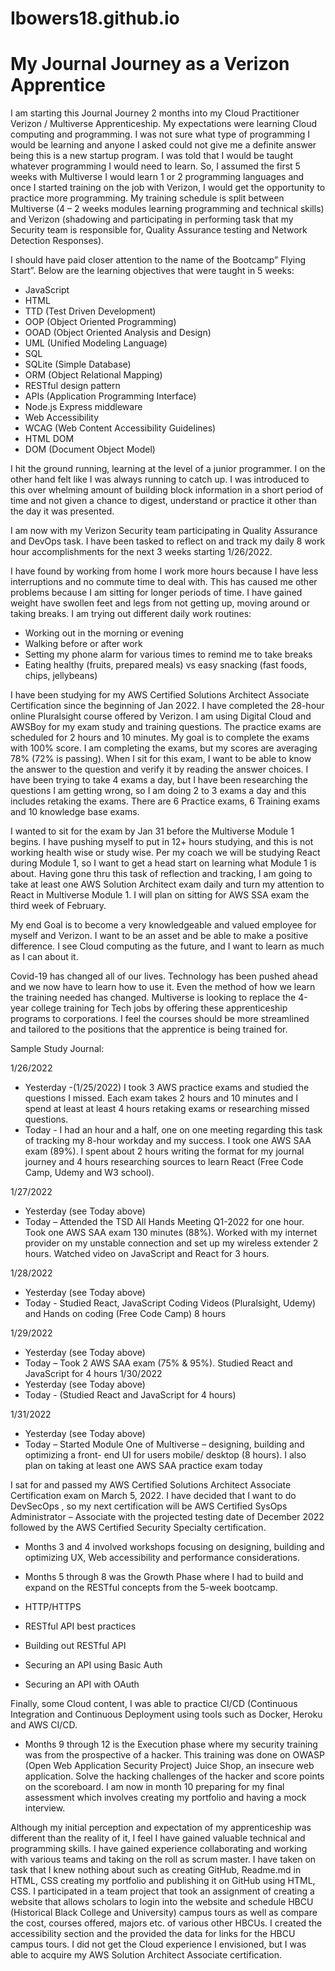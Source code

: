 # Ibowers18.github.io

# My Journal Journey as a Verizon Apprentice

I am starting this Journal Journey 2 months into my Cloud Practitioner Verizon / Multiverse Apprenticeship.  My expectations were learning Cloud computing and programming. I was not sure what type of programming I would be learning and anyone I asked could not give me a definite answer being this is a new startup program.  I was told that I would be taught whatever programming I would need to learn.  So, I assumed the first 5 weeks with Multiverse I would learn 1 or 2 programming languages and once I started training on the job with Verizon, I would get the opportunity to practice more programming. My training schedule is split between Multiverse (4 – 2 weeks modules learning programming and technical skills) and Verizon (shadowing and participating in performing task that my Security team is responsible for, Quality Assurance testing and Network Detection Responses). 

I should have paid closer attention to the name of the Bootcamp” Flying Start”. Below are the learning objectives
that were taught in 5 weeks:
-	JavaScript
-	HTML
-	TTD (Test Driven Development)
-	OOP (Object Oriented Programming)
-	OOAD (Object Oriented Analysis and Design)
-	UML (Unified Modeling Language)
-	SQL
-	SQLite (Simple Database)
-	ORM (Object Relational Mapping)
-	RESTful design pattern
-	APIs (Application Programming Interface)
-	Node.js Express middleware
-	Web Accessibility
-	WCAG (Web Content Accessibility Guidelines)
-	HTML DOM
-	DOM (Document Object Model)

I hit the ground running, learning at the level of a junior programmer. I on the other hand felt like I was always running to catch up.  I was introduced to this over whelming amount of building block information in a short period of time and not given a chance to digest, understand or practice it other than the day it was presented.

I am now with my Verizon Security team participating in Quality Assurance and DevOps task.  I have been tasked to reflect on and track my daily 8 work hour accomplishments for the next 3 weeks starting 1/26/2022.

I have found by working from home I work more hours because I have less interruptions and no commute time to deal with.  This has caused me other problems because I am sitting for longer periods of time. I have gained weight have swollen feet and legs from not getting up, moving around or taking breaks. 
I am trying out different daily work routines:

-	Working out in the morning or evening
-	Walking before or after work
-	Setting my phone alarm for various times to remind me to take breaks
-	Eating healthy (fruits, prepared meals) vs easy snacking (fast foods, chips, jellybeans)

I have been studying for my AWS Certified Solutions Architect Associate Certification since the beginning of Jan 2022.  I have completed the 28-hour online Pluralsight course offered by Verizon.  I am using Digital Cloud and AWSBoy for my exam study and training questions. The practice exams are scheduled for 2 hours and 10 minutes. My goal is to complete the exams with 100% score.  I am completing the exams, but my scores are averaging 78% (72% is passing). When I sit for this exam, I want to be able to know the answer to the question and verify it by reading the answer choices. I have been trying to take 4 exams a day, but I have been researching the questions I am getting wrong, so I am doing 2 to 3 exams a day and this includes retaking the exams.  There are 6 Practice exams, 6 Training exams and 10 knowledge base exams.

I wanted to sit for the exam by Jan 31 before the Multiverse Module 1 begins. I have pushing myself to put in 12+ hours studying, and this is not working health wise or study wise.  Per my coach we will be studying React during Module 1, so I want to get a head start on learning what Module 1 is about.  Having gone thru this task of reflection and tracking, I am going to take at least one AWS Solution Architect exam daily and turn my attention to React in Multiverse Module 1. I will plan on sitting for AWS SSA exam the third week of February.

My end Goal is to become a very knowledgeable and valued employee for myself and Verizon. I want to be an asset and be able to make a positive difference. I see Cloud computing as the future, and I want to learn as much as I can about it.

Covid-19 has changed all of our lives. Technology has been pushed ahead and we now have to learn how to use it.  Even the method of how we learn the training needed has changed.  Multiverse is looking to replace the 4-year college training for Tech jobs by offering these apprenticeship programs to corporations.  I feel the courses should be more streamlined and tailored to the positions that the apprentice is being trained for. 


Sample Study Journal:

1/26/2022 
- Yesterday -(1/25/2022) I took 3 AWS practice exams and studied the questions I missed. Each exam takes 2 hours and 10 minutes and I spend at least at least 4 hours retaking exams or researching missed questions.
- Today - I had an hour and a half, one on one meeting regarding this task of tracking my 8-hour workday and my success. I took one AWS SAA exam (89%).  I spent about 2 hours writing the format for my journal journey and 4 hours researching sources to learn React (Free Code Camp, Udemy and W3 school).

1/27/2022
- Yesterday (see Today above)
- Today – Attended the TSD All Hands Meeting Q1-2022 for one hour. Took one AWS SAA exam 130 minutes (88%). Worked with my internet provider on my unstable connection and set up my wireless extender 2 hours. Watched video on JavaScript and React for 3 hours.

1/28/2022
- Yesterday (see Today above)
- Today - Studied React, JavaScript Coding Videos (Pluralsight, Udemy) and Hands on coding (Free Code Camp) 8 hours

1/29/2022
- Yesterday (see Today above)
- Today – Took 2 AWS SAA exam (75% & 95%). Studied React and JavaScript for 4 hours
1/30/2022
- Yesterday (see Today above)
- Today - (Studied React and JavaScript for 4 hours)

1/31/2022
- Yesterday (see Today above)
- Today – Started Module One of Multiverse – designing, building and optimizing a front- end UI for users mobile/ desktop (8 hours).  I also plan on taking at least one AWS SAA practice exam today

I sat for and passed my AWS Certified Solutions Architect Associate Certification exam on March 5, 2022.  I have decided that I want to do DevSecOps , so my next certification will be AWS Certified SysOps Administrator – Associate with the projected testing date of December 2022 followed by the AWS Certified Security Specialty certification.

- Months 3 and 4 involved workshops focusing on designing, building and optimizing UX, Web accessibility and performance considerations.

- Months 5 through 8 was the Growth Phase where I had to build and expand on the RESTful concepts from the 5-week bootcamp.

-	HTTP/HTTPS
-	RESTful API best practices
-	Building out RESTful API
-	Securing an API using Basic Auth
-	Securing an API with OAuth

Finally, some Cloud content, I was able to practice CI/CD (Continuous Integration and Continuous Deployment using tools such as Docker, Heroku and AWS CI/CD.

- Months 9 through 12 is the Execution phase where my security training was from the prospective of a hacker.  This training was done on OWASP (Open Web Application Security Project) Juice Shop, an insecure web application. Solve the hacking challenges of the hacker and score points on the scoreboard.
I am now in month 10 preparing for my final assessment which involves creating my portfolio and having a mock interview.

Although my initial perception and expectation of my apprenticeship was different than the reality of it, I feel I have gained valuable technical and programming skills. I have gained experience collaborating and working with various teams and taking on the roll as scrum master.  I have taken on task that I knew nothing about such as creating GitHub, Readme.md in HTML, CSS creating my portfolio and publishing it on GitHub using HTML, CSS.  I participated in a team project that took an assignment of creating a website that allows scholars to login into the website and schedule HBCU (Historical Black College and University) campus tours as well as compare the cost, courses offered, majors etc. of various other HBCUs. I created the accessibility section and the provided the data for links for the HBCU campus tours.  I did not get the Cloud experience I envisioned, but I was able to acquire my AWS Solution Architect Associate certification.


